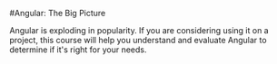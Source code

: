 #Angular: The Big Picture


Angular is exploding in popularity. If you are considering using it on a project, this course will help you understand and evaluate Angular to determine if it's right for your needs.


